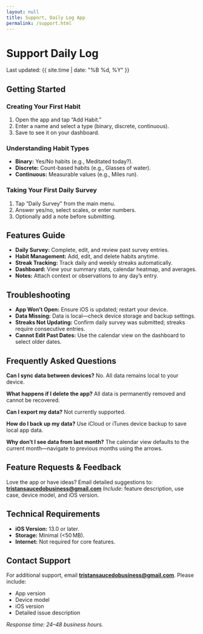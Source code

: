 ```yaml
---
layout: null
title: Support, Daily Log App
permalink: /support.html
---
```


# Support Daily Log

Last updated: {{ site.time | date: "%B %d, %Y" }}

## Getting Started
### Creating Your First Habit
1. Open the app and tap “Add Habit.”
2. Enter a name and select a type (binary, discrete, continuous).
3. Save to see it on your dashboard.

### Understanding Habit Types
- **Binary:** Yes/No habits (e.g., Meditated today?).
- **Discrete:** Count-based habits (e.g., Glasses of water).
- **Continuous:** Measurable values (e.g., Miles run).

### Taking Your First Daily Survey
1. Tap “Daily Survey” from the main menu.
2. Answer yes/no, select scales, or enter numbers.
3. Optionally add a note before submitting.

## Features Guide
- **Daily Survey:** Complete, edit, and review past survey entries.
- **Habit Management:** Add, edit, and delete habits anytime.
- **Streak Tracking:** Track daily and weekly streaks automatically.
- **Dashboard:** View your summary stats, calendar heatmap, and averages.
- **Notes:** Attach context or observations to any day’s entry.

## Troubleshooting
- **App Won’t Open:** Ensure iOS is updated; restart your device.
- **Data Missing:** Data is local—check device storage and backup settings.
- **Streaks Not Updating:** Confirm daily survey was submitted; streaks require consecutive entries.
- **Cannot Edit Past Dates:** Use the calendar view on the dashboard to select older dates.

## Frequently Asked Questions
**Can I sync data between devices?** No. All data remains local to your device.

**What happens if I delete the app?** All data is permanently removed and cannot be recovered.

**Can I export my data?** Not currently supported.

**How do I back up my data?** Use iCloud or iTunes device backup to save local app data.

**Why don’t I see data from last month?** The calendar view defaults to the current month—navigate to previous months using the arrows.

## Feature Requests & Feedback
Love the app or have ideas? Email detailed suggestions to:
**tristansaucedobusiness@gmail.com**
*Include:* feature description, use case, device model, and iOS version.

## Technical Requirements
- **iOS Version:** 13.0 or later.
- **Storage:** Minimal (&lt;50 MB).
- **Internet:** Not required for core features.

## Contact Support
For additional support, email **tristansaucedobusiness@gmail.com**. Please include:
- App version
- Device model
- iOS version
- Detailed issue description

*Response time: 24–48 business hours.*